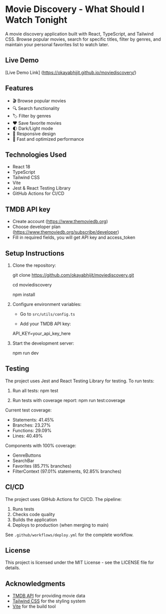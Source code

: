 # Movie Discovery - What Should I Watch Tonight

A movie discovery application built with React, TypeScript, and Tailwind CSS. Browse popular movies, search for specific titles, filter by genres, and maintain your personal favorites list to watch later.

## Live Demo

[Live Demo Link] (https://okayabhijit.github.io/moviediscovery/)

## Features

- 🎬 Browse popular movies
- 🔍 Search functionality
- 🏷️ Filter by genres
- ❤️ Save favorite movies
- 🌓 Dark/Light mode
- 📱 Responsive design
- 🚀 Fast and optimized performance

## Technologies Used

- React 18
- TypeScript
- Tailwind CSS
- Vite
- Jest & React Testing Library
- GitHub Actions for CI/CD

## TMDB API key

- Create account (https://www.themoviedb.org)
- Choose developer plan (https://www.themoviedb.org/subscribe/developer)
- Fill in required fields, you will get API key and access_token

## Setup Instructions

1. Clone the repository:

   git clone https://github.com/okayabhijit/moviediscovery.git

   cd moviediscovery

   npm install

3. Configure environment variables:
   
   - Go to `src/utils/config.ts`

   - Add your TMDB API key:

    API_KEY=your_api_key_here

4. Start the development server:

   npm run dev

## Testing

The project uses Jest and React Testing Library for testing. To run tests:

1. Run all tests:
   npm test

2. Run tests with coverage report:
   npm run test:coverage

Current test coverage:
- Statements: 41.45%
- Branches: 23.27%
- Functions: 29.09%
- Lines: 40.49%

Components with 100% coverage:
- GenreButtons
- SearchBar
- Favorites (85.71% branches)
- FilterContext (97.01% statements, 92.85% branches)

## CI/CD

The project uses GitHub Actions for CI/CD. The pipeline:
1. Runs tests
2. Checks code quality
3. Builds the application
4. Deploys to production (when merging to main)

See `.github/workflows/deploy.yml` for the complete workflow.

## License

This project is licensed under the MIT License - see the LICENSE file for details.

## Acknowledgments

- [TMDB API](https://www.themoviedb.org/documentation/api) for providing movie data
- [Tailwind CSS](https://tailwindcss.com/) for the styling system
- [Vite](https://vitejs.dev/) for the build tool

